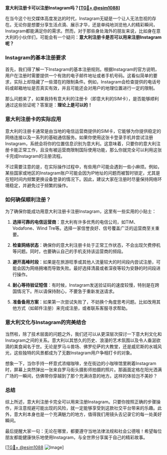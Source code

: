 **意大利注册卡可以注册Instagram吗？[[TG💪+ @esim1088](https://t.me/s/esim1088)]**

在当今这个社交媒体高度发达的时代，Instagram无疑是一个让人无法忽视的存在。无论你是想要分享生活点滴、展示才华，还是单纯地浏览他人的精彩瞬间，Instagram都能满足你的需求。然而，对于那些身处海外的朋友来说，比如身在意大利的小伙伴们，可能会有一个疑问：**意大利注册卡是否可以用来注册Instagram呢？**

### **Instagram的基本注册要求**

首先，我们得了解一下Instagram的基本注册规则。根据Instagram的官方说明，用户在注册时需要提供一个有效的电子邮件地址或者手机号码。这看似简单的要求，实际上却隐藏了一些潜在的限制条件。例如，Instagram会检查提供的电话号码或邮箱地址是否真实有效，并且可能还会对用户的地理位置进行一定的限制。

那么问题来了，如果我持有意大利的注册卡（即意大利的SIM卡），是否能够顺利通过这些验证呢？答案是：**理论上是可以的！**

### **意大利注册卡的实际应用**

意大利的注册卡通常是由当地的电信运营商提供的SIM卡，它能够为你提供稳定的网络连接以及一系列的基础通信服务。如果你使用这张卡登录手机并尝试注册Instagram，系统会将你的位置信息识别为意大利。这意味着，只要你的意大利注册卡能正常工作，且没有被运营商限制国际使用功能，那么你就完全可以利用这张卡完成Instagram的注册流程。

不过需要注意的是，在实际操作过程中，有些用户可能会遇到一些小麻烦。例如，某些国家或地区的Instagram账户可能会因为IP地址的问题而被暂时锁定，尤其是在短时间内频繁更换设备登录的情况下。因此，建议大家在注册时尽量保持网络环境稳定，并避免过于频繁的操作。

### **如何确保顺利注册？**

为了确保你能成功用意大利注册卡注册Instagram，这里有一些实用的小贴士：

1. **选择可靠的电信运营商**：意大利有许多优秀的电信公司，如TIM、Vodafone、Wind Tre等。选择一家信誉良好、信号覆盖广泛的运营商至关重要。
   
2. **检查网络状态**：确保你的意大利注册卡处于正常工作状态，不会出现欠费停机等问题。同时，也要确认自己的手机支持该运营商的频段。

3. **避开高峰时段**：如果是在旅游旺季或其他人流量较大的时间段内尝试注册，可能会因为网络拥堵而导致失败。最好选择清晨或者深夜等较为安静的时间段进行操作。

4. **耐心等待验证短信**：有时候，Instagram发送验证码的速度较慢，特别是在跨国情况下。所以请保持耐心，不要急于重新发送请求。

5. **准备备用方案**：如果第一次尝试失败了，不妨换个角度思考问题。比如改用其他方式（如邮件注册）来完成注册，或者联系客服寻求帮助。

### **意大利文化与Instagram的完美结合**

当然啦，除了技术层面的问题之外，我们还可以从更深层次探讨一下意大利文化和Instagram之间的关系。意大利以其悠久的历史、浪漫的艺术氛围以及令人垂涎欲滴的美食闻名于世。无论是罗马斗兽场、佛罗伦萨的大教堂，还是威尼斯的水城风光，这些独特的风景都成为了无数Instagram用户争相打卡的对象。

想象一下，当你手持一杯意式浓缩咖啡，坐在街边的小咖啡馆里刷着Instagram时，屏幕上突然弹出一张来自罗马街头摄影师拍摄的照片。那画面定格在阳光洒满广场的一瞬间，仿佛带你穿越到了那个充满诗意的地方。这样的体验岂不美妙？

### **总结**

综上所述，意大利注册卡完全可以用来注册Instagram。只要你按照正确的步骤操作，并注意规避可能出现的风险，就一定能够享受到这款社交平台带来的乐趣。此外，意大利本身也是一个充满魅力的地方，值得我们用镜头去记录它的每一处美好瞬间。

最后提醒大家一句：无论在哪里，都要遵守当地法律法规和社会公德哦！希望每位朋友都能健康快乐地使用Instagram，与全世界分享属于自己的精彩故事。

[[TG💪+ @esim1088](https://t.me/s/esim1088) ![Image](https://i.postimg.cc/4NQfJmqS/Snipaste-2025-05-13-00-14-12.png)]